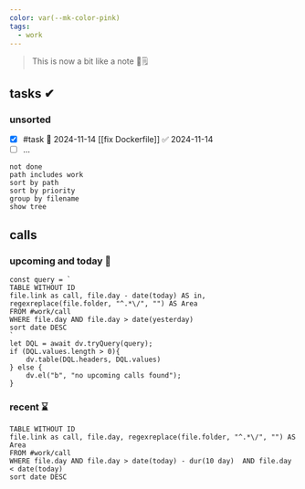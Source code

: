 ```yaml
---
color: var(--mk-color-pink)
tags:
  - work
---
```

> This is now a bit like a note 📔🗒

## tasks ✔

### unsorted
- [x] #task 📅 2024-11-14  [[fix Dockerfile]] ✅ 2024-11-14
- [ ] ...

```tasks
not done
path includes work
sort by path
sort by priority
group by filename
show tree
```

## calls

### upcoming  and today 📆

```dataviewjs
const query = `
TABLE WITHOUT ID
file.link as call, file.day - date(today) AS in, regexreplace(file.folder, "^.*\/", "") AS Area
FROM #work/call
WHERE file.day AND file.day > date(yesterday)
sort date DESC
`
let DQL = await dv.tryQuery(query);
if (DQL.values.length > 0){
	dv.table(DQL.headers, DQL.values)
} else {
	dv.el("b", "no upcoming calls found");
}
```

### recent ⌛

```dataview
TABLE WITHOUT ID
file.link as call, file.day, regexreplace(file.folder, "^.*\/", "") AS Area
FROM #work/call
WHERE file.day AND file.day > date(today) - dur(10 day)  AND file.day < date(today)
sort date DESC
```
